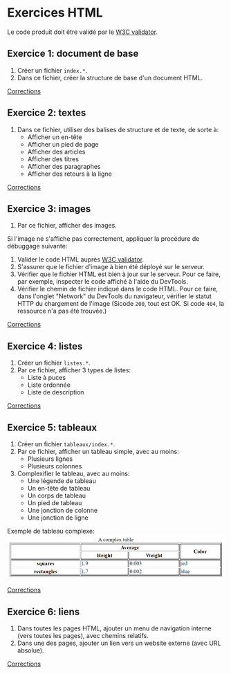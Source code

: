 
# Exercices HTML

Le code produit doit être validé par le [W3C validator](https://validator.w3.org/). 


## Exercice 1: document de base

 1. Créer un fichier `index.*`.
 2. Dans ce fichier, créer la structure de base d'un document HTML.

[Corrections](./v1)


## Exercice 2: textes

 1. Dans ce fichier, utiliser des balises de structure et de texte, de sorte à:
    - Afficher un en-tête
    - Afficher un pied de page
    - Afficher des articles
    - Afficher des titres
    - Afficher des paragraphes
    - Afficher des retours à la ligne

[Corrections](./v2)


## Exercice 3: images

 1. Par ce fichier, afficher des images.

Si l'image ne s'affiche pas correctement, appliquer la procédure de débuggage suivante:

 1. Valider le code HTML auprès [W3C validator](https://validator.w3.org/).
 2. S'assurer que le fichier d'image à bien été déployé sur le serveur.
 3. Vérifier que le fichier HTML est bien à jour sur le serveur. Pour ce faire, par exemple, inspecter le code affiché à l'aide du DevTools.
 4. Vérifier le chemin de fichier indiqué dans le code HTML. Pour ce faire, dans l'onglet "Network" du DevTools du navigateur, vérifier le statut HTTP du chargement de l'image (Sicode `200`, tout est OK. Si code `404`, la ressource n'a pas été trouvée.) 

[Corrections](./v3)


## Exercice 4: listes

 1. Créer un fichier `listes.*`.
 2. Par ce fichier, afficher 3 types de listes:
    - Liste à puces
    - Liste ordonnée
    - Liste de description

[Corrections](./v4)


## Exercice 5: tableaux

 1. Créer un fichier `tableaux/index.*`.
 2. Par ce fichier, afficher un tableau simple, avec au moins:
    - Plusieurs lignes
    - Plusieurs colonnes
 3. Complexifier le tableau, avec au moins:
    - Une légende de tableau
    - Un en-tête de tableau
    - Un corps de tableau
    - Un pied de tableau
    - Une jonction de colonne
    - Une jonction de ligne

Exemple de tableau complexe:
![Tableau complexe](../resources/images/tableau.png)

[Corrections](./v5)

## Exercice 6: liens

 1. Dans toutes les pages HTML, ajouter un menu de navigation interne (vers toutes les pages), avec chemins relatifs.
 2. Dans une des pages, ajouter un lien vers un website externe (avec URL absolue).
 
[Corrections](./v6)
